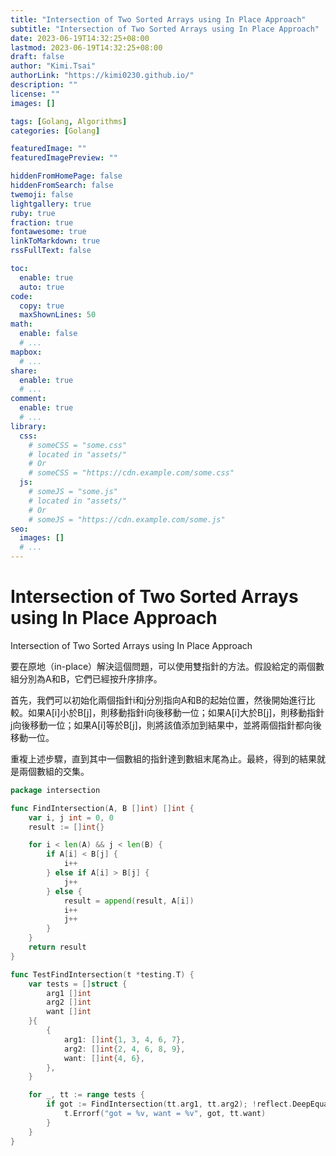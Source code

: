 ```yaml
---
title: "Intersection of Two Sorted Arrays using In Place Approach"
subtitle: "Intersection of Two Sorted Arrays using In Place Approach"
date: 2023-06-19T14:32:25+08:00
lastmod: 2023-06-19T14:32:25+08:00
draft: false
author: "Kimi.Tsai"
authorLink: "https://kimi0230.github.io/"
description: ""
license: ""
images: []

tags: [Golang, Algorithms]
categories: [Golang]

featuredImage: ""
featuredImagePreview: ""

hiddenFromHomePage: false
hiddenFromSearch: false
twemoji: false
lightgallery: true
ruby: true
fraction: true
fontawesome: true
linkToMarkdown: true
rssFullText: false

toc:
  enable: true
  auto: true
code:
  copy: true
  maxShownLines: 50
math:
  enable: false
  # ...
mapbox:
  # ...
share:
  enable: true
  # ...
comment:
  enable: true
  # ...
library:
  css:
    # someCSS = "some.css"
    # located in "assets/"
    # Or
    # someCSS = "https://cdn.example.com/some.css"
  js:
    # someJS = "some.js"
    # located in "assets/"
    # Or
    # someJS = "https://cdn.example.com/some.js"
seo:
  images: []
  # ...
---
```

# Intersection of Two Sorted Arrays using In Place Approach

Intersection of Two Sorted Arrays using In Place Approach

要在原地（in-place）解決這個問題，可以使用雙指針的方法。假設給定的兩個數組分別為A和B，它們已經按升序排序。

首先，我們可以初始化兩個指針i和j分別指向A和B的起始位置，然後開始進行比較。如果A[i]小於B[j]，則移動指針i向後移動一位；如果A[i]大於B[j]，則移動指針j向後移動一位；如果A[i]等於B[j]，則將該值添加到結果中，並將兩個指針都向後移動一位。

重複上述步驟，直到其中一個數組的指針達到數組末尾為止。最終，得到的結果就是兩個數組的交集。

```go
package intersection

func FindIntersection(A, B []int) []int {
	var i, j int = 0, 0
	result := []int{}

	for i < len(A) && j < len(B) {
		if A[i] < B[j] {
			i++
		} else if A[i] > B[j] {
			j++
		} else {
			result = append(result, A[i])
			i++
			j++
		}
	}
	return result
}
```

```go
func TestFindIntersection(t *testing.T) {
	var tests = []struct {
		arg1 []int
		arg2 []int
		want []int
	}{
		{
			arg1: []int{1, 3, 4, 6, 7},
			arg2: []int{2, 4, 6, 8, 9},
			want: []int{4, 6},
		},
	}

	for _, tt := range tests {
		if got := FindIntersection(tt.arg1, tt.arg2); !reflect.DeepEqual(got, tt.want) {
			t.Errorf("got = %v, want = %v", got, tt.want)
		}
	}
}
```